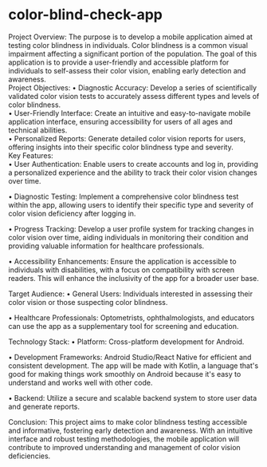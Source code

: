 # color-blind-check-app
Project Overview:
The purpose is to develop a mobile application aimed at testing color blindness in individuals. Color blindness is a common visual impairment affecting a significant portion of the population. The goal of this application is to provide a user-friendly and accessible platform for individuals to self-assess their color vision, enabling early detection and awareness.                                                                                                                                                     
Project Objectives:
•	Diagnostic Accuracy: Develop a series of scientifically validated color vision tests to accurately assess different types and levels of color blindness.                                
•	User-Friendly Interface: Create an intuitive and easy-to-navigate mobile application interface, ensuring accessibility for users of all ages and technical abilities.                  
•	Personalized Reports: Generate detailed color vision reports for users, offering insights into their specific color blindness type and severity.                                                
Key Features:                                                                                                                                                                   
•	User Authentication: Enable users to create accounts and log in, providing a personalized experience and the ability to track their color vision changes over time.        
                                         
•	Diagnostic Testing: Implement a comprehensive color blindness test within the app, allowing users to identify their specific type and severity of color vision deficiency after logging in.                                                                                                                                                            
                                                                                                                                                               
•	Progress Tracking: Develop a user profile system for tracking changes in color vision over time, aiding individuals in monitoring their condition and providing valuable information for healthcare professionals.

•	Accessibility Enhancements: Ensure the application is accessible to individuals with disabilities, with a focus on compatibility with screen readers. This will enhance the inclusivity of the app for a broader user base.

Target Audience:
•	General Users: Individuals interested in assessing their color vision or those suspecting color blindness.

•	Healthcare Professionals: Optometrists, ophthalmologists, and educators can use the app as a supplementary tool for screening and education.

Technology Stack:
•	Platform: Cross-platform development for Android.

•	Development Frameworks: Android Studio/React Native for efficient and consistent development. The app will be made with Kotlin, a language that's good for making things work smoothly on Android because it's easy to understand and works well with other code.

•	Backend: Utilize a secure and scalable backend system to store user data and generate reports.

Conclusion:
This project aims to make color blindness testing accessible and informative, fostering early detection and awareness. With an intuitive interface and robust testing methodologies, the mobile application will contribute to improved understanding and management of color vision deficiencies.


